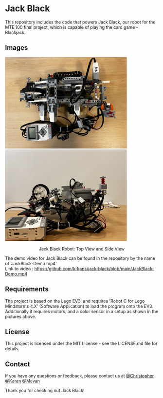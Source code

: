 # Jack Black

This repository includes the code that powers Jack Black, our robot for the MTE 100 final project, which is capable of playing the card game - Blackjack.

## Images

<p allign="center">
  <img src="/images/JackBlack-01.jpg" width="400" />
  <img src="/images/JackBlack-03.jpg" width="400" />
</p>
<p align="center">
  Jack Black Robot: Top View and Side View
</p>

The demo video for Jack Black can be found in the repository by the name of 'JackBlack-Demo.mp4'<br />
Link to video : https://github.com/k-kaps/jack-black/blob/main/JackBlack-Demo.mp4

## Requirements
The project is based on the Lego EV3, and requires 'Robot C for Lego Mindstorms 4.X' (Software Application) to load the program onto the EV3. 
Additionally it requires motors, and a color sensor in a setup as shown in the pictures above.

## License
This project is licensed under the MIT License - see the LICENSE.md file for details.

## Contact
If you have any questions or feedback, please contact us at [@Christopher](mailto:crkoochi@uwaterloo.ca) [@Karan](mailto:k34kapoo@uwaterloo.ca) [@Mevan](mailto:mtfsolan@uwaterloo.ca)

Thank you for checking out Jack Black!
